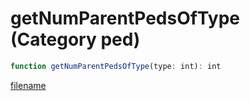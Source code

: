 # getNumParentPedsOfType (Category ped)

```js
function getNumParentPedsOfType(type: int): int
```

[filename](getNumParentPedsOfType_m.md ':include')